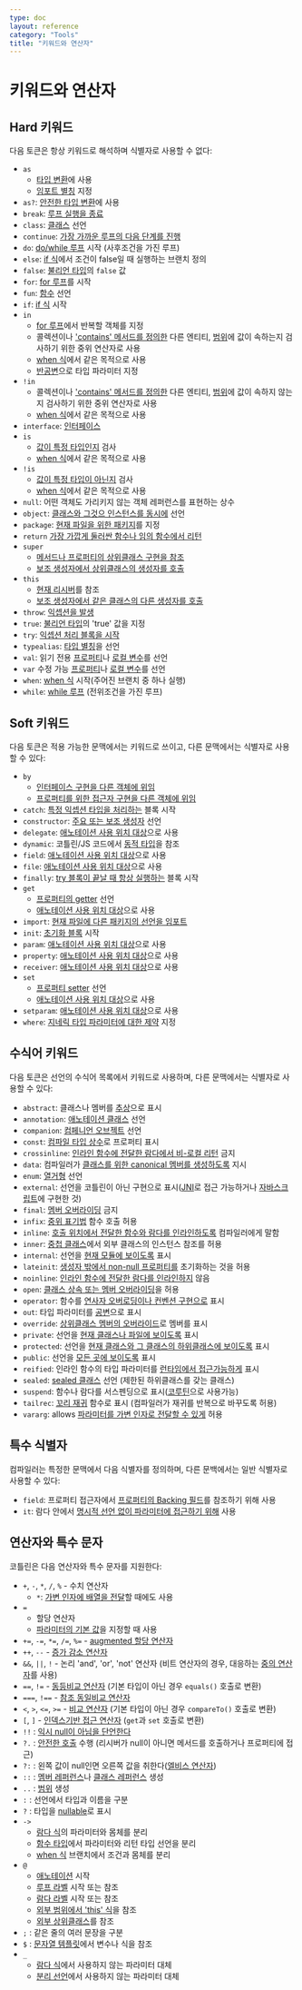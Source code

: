 ```yaml
---
type: doc
layout: reference
category: "Tools"
title: "키워드와 연산자"
---
```


# 키워드와 연산자

## Hard 키워드

다음 토큰은 항상 키워드로 해석하며 식별자로 사용할 수 없다:

 * `as` 
      - [타입 변환](/docs/reference/typecasts.html#unsafe-cast-operator)에 사용
      - [임포트 별칭](/docs/reference/packages.html#imports) 지정
 * `as?`: [안전한 타입 변환](/docs/reference/typecasts.html#safe-nullable-cast-operator)에 사용  
 * `break`: [루프 실행을 종료](http://kotlinlang.org/docs/reference/returns.html)
 * `class`: [클래스](/docs/reference/classes.html) 선언
 * `continue`: [가장 가까운 루프의 다음 단계를 진행](/docs/reference/returns.html) 
 * `do`: [do/while 루프](/docs/reference/control-flow.html#while-loops) 시작 (사후조건을 가진 루프)
 * `else`: [if 식](/docs/reference/control-flow.html#if-expression)에서 조건이 false일 때 실행하는 브랜치 정의
 * `false`: [불리언 타입](/docs/reference/basic-types.html#booleans)의 `false` 값
 * `for`: [for 루프](/docs/reference/control-flow.html#for-loops)를 시작
 * `fun`: [함수](/docs/reference/functions.html) 선언 
 * `if`: [if 식](/docs/reference/control-flow.html#if-expression) 시작
 * `in`
     - [for 루프](/docs/reference/control-flow.html#for-loops)에서 반복할 객체를 지정
     - 콜렉션이나 ['contains' 메서드를 정의한](/docs/reference/operator-overloading.html#in) 다른 엔티티,
        [범위](/docs/reference/ranges.html)에 값이 속하는지 검사하기 위한 중위 연산자로 사용 
     - [when 식](/docs/reference/control-flow.html#when-expression)에서 같은 목적으로 사용
     - [반공변](/docs/reference/generics.html#declaration-site-variance)으로 타입 파라미터 지정
 * `!in`
     - 콜렉션이나 ['contains' 메서드를 정의한](/docs/reference/operator-overloading.html#in) 다른 엔티티,
        [범위](/docs/reference/ranges.html)에 값이 속하지 않는지 검사하기 위한 중위 연산자로 사용 
     - [when 식](/docs/reference/control-flow.html#when-expression)에서 같은 목적으로 사용
 * `interface`: [인터페이스](/docs/reference/interfaces.html)
 * `is` 
     - [값이 특정 타입인지](/docs/reference/typecasts.html#is-and-is-operators) 검사
     - [when 식](/docs/reference/control-flow.html#when-expression)에서 같은 목적으로 사용
 * `!is`
     - [값이 특정 타입이 아닌지](/docs/reference/typecasts.html#is-and-is-operators) 검사
     - [when 식](/docs/reference/control-flow.html#when-expression)에서 같은 목적으로 사용
 * `null`: 어떤 객체도 가리키지 않는 객체 레퍼런스를 표현하는 상수
 * `object`: [클래스와 그것으 인스턴스를 동시에](/docs/reference/object-declarations.html) 선언
 * `package`: [현재 파일을 위한 패키지](/docs/reference/packages.html)를 지정
 * `return` [가장 가깝게 둘러싼 함수나 임의 함수에서 리턴](/docs/reference/returns.html)  
 * `super` 
     - [메서드나 프로퍼티의 상위클래스 구현을 참조](/docs/reference/classes.html#calling-the-superclass-implementation)
     - [보조 생성자에서 상위클래스의 생성자를 호출](/docs/reference/classes.html#inheritance)
 * `this` 
     - [현재 리시버](/docs/reference/this-expressions.html)를 참조
     - [보조 생성자에서 같은 클래스의 다른 생성자를 호출](http://kotlinlang.org/docs/reference/classes.html#constructors)
 * `throw`: [익셉션을 발생](/docs/reference/exceptions.html)
 * `true`: [불리언 타입](/docs/reference/basic-types.html#booleans)의 'true' 값을 지정
 * `try`: [익셉션 처리 블록을 시작](/docs/reference/exceptions.html)
 * `typealias`: [타입 별칭](/docs/reference/type-aliases.html)을 선언
 * `val`: 읽기 전용 [프로퍼티](/docs/reference/properties.html)나 [로컬 변수](/docs/reference/basic-syntax.html#defining-local-variables)를 선언
 * `var` 수정 가능 [프로퍼티](/docs/reference/properties.html)나 [로컬 변수](/docs/reference/basic-syntax.html#defining-local-variables)를 선언
 * `when`: [when 식](/docs/reference/control-flow.html#when-expression) 시작(주어진 브랜치 중 하나 실행)
 * `while`: [while 루프](/docs/reference/control-flow.html#while-loops) (전위조건을 가진 루프)

## Soft 키워드

다음 토큰은 적용 가능한 문맥에서는 키워드로 쓰이고, 다른 문맥에서는 식별자로 사용할 수 있다:

 * `by`
     - [인터페이스 구현을 다른 객체에 위임](/docs/reference/delegation.html)
     - [프로퍼티를 위한 접근자 구현을 다른 객체에 위임](/docs/reference/delegated-properties.html)
 * `catch`: [특정 익셉션 타입을 처리하는](/docs/reference/exceptions.html) 블록 시작
 * `constructor`: [주요 또는 보조 생성자](/docs/reference/classes.html#constructors) 선언
 * `delegate`: [애노테이션 사용 위치 대상](/docs/reference/annotations.html#annotation-use-site-targets)으로 사용 
 * `dynamic`: 코틀린/JS 코드에서 [동적 타입](/docs/reference/dynamic-type.html)을 참조
 * `field`: [애노테이션 사용 위치 대상](/docs/reference/annotations.html#annotation-use-site-targets)으로 사용
 * `file`: [애노테이션 사용 위치 대상](/docs/reference/annotations.html#annotation-use-site-targets)으로 사용
 * `finally`: [try 블록이 끝날 때 항상 실행하는](/docs/reference/exceptions.html) 블록 시작
 * `get`
     - [프로퍼티의 getter](/docs/reference/properties.html#getters-and-setters) 선언
     - [애노테이션 사용 위치 대상](/docs/reference/annotations.html#annotation-use-site-targets)으로 사용
 * `import`: [현재 파일에 다른 패키지의 선언을 임포트](/docs/reference/packages.html)
 * `init`: [초기화 블록](/docs/reference/classes.html#constructors) 시작
 * `param`: [애노테이션 사용 위치 대상](/docs/reference/annotations.html#annotation-use-site-targets)으로 사용
 * `property`: [애노테이션 사용 위치 대상](/docs/reference/annotations.html#annotation-use-site-targets)으로 사용
 * `receiver`: [애노테이션 사용 위치 대상](/docs/reference/annotations.html#annotation-use-site-targets)으로 사용
 * `set`
     - [프로퍼티 setter](/docs/reference/properties.html#getters-and-setters) 선언
     - [애노테이션 사용 위치 대상](/docs/reference/annotations.html#annotation-use-site-targets)으로 사용
 * `setparam`: [애노테이션 사용 위치 대상](/docs/reference/annotations.html#annotation-use-site-targets)으로 사용
 * `where`: [지네릭 타입 파라미터에 대한 제약](/docs/reference/generics.html#upper-bounds) 지정
 
## 수식어 키워드

다음 토큰은 선언의 수식어 목록에서 키워드로 사용하며, 다른 문맥에서는 식별자로 사용할 수 있다:

 * `abstract`: 클래스나 멤버를 [추상](/docs/reference/classes.html#abstract-classes)으로 표시
 * `annotation`: [애노테이션 클래스](/docs/reference/annotations.html) 선언
 * `companion`: [컴페니언 오브젝트](/docs/reference/object-declarations.html#companion-objects) 선언
 * `const`: [컴파일 타입 상수](/docs/reference/properties.html#compile-time-constants)로 프로퍼티 표시
 * `crossinline`: [인라인 함수에 전달한 람다에서 비-로컬 리턴](/docs/reference/inline-functions.html#non-local-returns) 금지 
 * `data`: 컴파일러가 [클래스를 위한 canonical 멤버를 생성하도록](/docs/reference/data-classes.html) 지시
 * `enum`: [열거형](/docs/reference/enum-classes.html) 선언
 * `external`: 선언을 코틀린이 아닌 구현으로 표시([JNI](/docs/reference/java-interop.html#using-jni-with-kotlin)로 접근 가능하거나 [자바스크립트](/docs/reference/js-interop.html#external-modifier)에 구현한 것) 
 * `final`: [멤버 오버라이딩](/docs/reference/classes.html#overriding-methods) 금지
 * `infix`: [중위 표기법](/docs/reference/functions.html#infix-notation) 함수 호출 허용
 * `inline`: [호출 위치에서 전달한 함수와 람다를 인라인하도록](/docs/reference/inline-functions.html) 컴파일러에게 말함
 * `inner`: [중첩 클래스](/docs/reference/nested-classes.html)에서 외부 클래스의 인스턴스 참조를 허용
 * `internal`: 선언을 [현재 모듈에 보이도록](/docs/reference/visibility-modifiers.html) 표시
 * `lateinit`: [생성자 밖에서 non-null 프로퍼티를](/docs/reference/properties.html#late-initialized-properties) 초기화하는 것을 허용
 * `noinline`: [인라인 함수에 전달한 람다를 인라인하지](/docs/reference/inline-functions.html#noinline) 않음
 * `open`: [클래스 상속 또는 멤버 오버라이딩](/docs/reference/classes.html#inheritance)을 허용
 * `operator`: 함수를 [연사자 오버로딩이나 컨벤션 구현으로](/docs/reference/operator-overloading.html) 표시
 * `out`: 타입 파라미터를 [공변](/docs/reference/generics.html#declaration-site-variance)으로 표시
 * `override`: [상위클래스 멤버의 오버라이드](/docs/reference/classes.html#overriding-methods)로 멤버를 표시
 * `private`: 선언을 [현재 클래스나 파일에 보이도록](/docs/reference/visibility-modifiers.html) 표시 
 * `protected`: 선언을 [현재 클래스와 그 클래스의 하위클래스에 보이도록](/docs/reference/visibility-modifiers.html) 표시
 * `public`: 선언을 [모든 곳에 보이도록](/docs/reference/visibility-modifiers.html) 표시
 * `reified`: 인라인 함수의 타입 파라미터를 [런타임에서 접근가능하게](/docs/reference/inline-functions.html#reified-type-parameters) 표시
 * `sealed`: [sealed 클래스](/docs/reference/sealed-classes.html) 선언 (제한된 하위클래스를 갖는 클래스)
 * `suspend`: 함수나 람다를 서스펜딩으로 표시([코루틴](/docs/reference/coroutines.html)으로 사용가능)
 * `tailrec`: [꼬리 재귀](/docs/reference/functions.html#tail-recursive-functions) 함수로 표시 (컴파일러가 재귀를 반복으로 바꾸도록 허용)
 * `vararg`: allows [파라미터를 가변 인자로 전달할 수 있게](/docs/reference/functions.html#variable-number-of-arguments-varargs) 허용

## 특수 식별자

컴파일러는 특정한 문맥에서 다음 식별자를 정의하며, 다른 문백에서는 일반 식별자로 사용할 수 있다:

 * `field`: 프로퍼티 접근자에서 [프로퍼티의 Backing 필드](/docs/reference/properties.html#backing-fields)를 참조하기 위해 사용 
 * `it`: 람다 안에서 [명시적 선언 없이 파라미터에 접근하기 위해](/docs/reference/lambdas.html#it-implicit-name-of-a-single-parameter) 사용
 
 
## 연산자와 특수 문자

코틀린은 다음 연산자와 특수 문자를 지원한다:

 * `+`, `-`, `*`, `/`, `%` - 수치 연산자
     - `*`: [가변 인자에 배열을 전달](/docs/reference/functions.html#variable-number-of-arguments-varargs)할 때에도 사용
 * `=`
     - 할당 연산자
     - [파라미터의 기본 값](/docs/reference/functions.html#default-arguments)을 지정할 때 사용 
 * `+=`, `-=`, `*=`, `/=`, `%=` - [augmented 할당 연산자](/docs/reference/operator-overloading.html#assignments)
 * `++`, `--` - [증가 감소 연산자](/docs/reference/operator-overloading.html#increments-and-decrements)
 * `&&`, `||`, `!` - 논리 'and', 'or', 'not' 연산자 (비트 연산자의 경우, 대응하는 [중의 연산자](/docs/reference/basic-types.html#operations)를 사용)
 * `==`, `!=` - [동등비교 연산자](/docs/reference/operator-overloading.html#equals) (기본 타입이 아닌 경우 `equals()` 호출로 변환) 
 * `===`, `!==` - [참조 동일비교 연산자](/docs/reference/equality.html#referential-equality)
 * `<`, `>`, `<=`, `>=` - [비교 연산자](/docs/reference/operator-overloading.html#comparison) (기본 타입이 아닌 경우 `compareTo()` 호출로 변환)
 * `[`, `]` - [인덱스기반 접근 연산자](/docs/reference/operator-overloading.html#indexed) (`get`과 `set` 호출로 변환)
 * `!!` : [익시 null이 아님을 단언한다](/docs/reference/null-safety.html#the--operator)
 * `?.` : [안전한 호출](/docs/reference/null-safety.html#safe-calls) 수행 (리시버가 null이 아니면 메서드를 호출하거나 프로퍼티에 접근)
 * `?:` : 왼쪽 값이 null인면 오른쪽 값을 취한다([엘비스 연산자](http://kotlinlang.org/docs/reference/null-safety.html#elvis-operator))
 * `::` : [멤버 레퍼런스](/docs/reference/reflection.html#function-references)나 [클래스 레퍼런스](/docs/reference/reflection.html#class-references) 생성
 * `..` : [범위](/docs/reference/ranges.html) 생성 
 * `:` : 선언에서 타입과 이름을 구분
 * `?` : 타입을 [nullable](/docs/reference/null-safety.html#nullable-types-and-non-null-types)로 표시 
 * `->`
     - [람다 식](/docs/reference/lambdas.html#lambda-expression-syntax)의 파라미터와 몸체를 분리
     - [함수 타입](/docs/reference/lambdas.html#function-types)에서 파라미터와 리턴 타입 선언을 분리
     - [when 식](http://kotlinlang.org/docs/reference/control-flow.html#when-expression) 브랜치에서 조건과 몸체를 분리
 * `@`
    - [애노테이션](/docs/reference/annotations.html#usage) 시작
    - [루프 라벨](/docs/reference/returns.html#break-and-continue-labels) 시작 또는 참조 
    - [람다 라벨](/docs/reference/returns.html#return-at-labels) 시작 또는 참조
    - [외부 범위에서 'this' 식](/docs/reference/this-expressions.html#qualified)을 참조
    - [외부 상위클래스](/docs/reference/classes.html#calling-the-superclass-implementation)를 참조
 * `;` : 같은 줄의 여러 문장을 구분
 * `$` : [문자열 템플릿](/docs/reference/basic-types.html#string-templates)에서 변수나 식을 참조    
 * `_`
     - [람다 식](/docs/reference/lambdas.html#underscore-for-unused-variables-since-11)에서 사용하지 않는 파라미터 대체
     - [분리 선언](http://kotlinlang.org/docs/reference/multi-declarations.html#underscore-for-unused-variables-since-11)에서 사용하지 않는 파라미터 대체
     